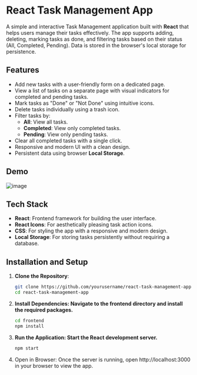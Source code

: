 # React Task Management App

A simple and interactive Task Management application built with **React** that helps users manage their tasks effectively. The app supports adding, deleting, marking tasks as done, and filtering tasks based on their status (All, Completed, Pending). Data is stored in the browser's local storage for persistence.

## Features

- Add new tasks with a user-friendly form on a dedicated page.
- View a list of tasks on a separate page with visual indicators for completed and pending tasks.
- Mark tasks as "Done" or "Not Done" using intuitive icons.
- Delete tasks individually using a trash icon.
- Filter tasks by:
  - **All**: View all tasks.
  - **Completed**: View only completed tasks.
  - **Pending**: View only pending tasks.
- Clear all completed tasks with a single click.
- Responsive and modern UI with a clean design.
- Persistent data using browser **Local Storage**.

## Demo

![image](https://github.com/user-attachments/assets/46261066-71b7-4269-bec9-7b8e7792c139)


## Tech Stack

- **React**: Frontend framework for building the user interface.
- **React Icons**: For aesthetically pleasing task action icons.
- **CSS**: For styling the app with a responsive and modern design.
- **Local Storage**: For storing tasks persistently without requiring a database.

## Installation and Setup

1. **Clone the Repository**:
   ```bash
   git clone https://github.com/yourusername/react-task-management-app.git
   cd react-task-management-app


2. **Install Dependencies: Navigate to the frontend directory and install the required packages.**
   ```bash
   cd frontend
   npm install
   
3. **Run the Application: Start the React development server.**
   ```bash
   npm start
4. Open in Browser: Once the server is running, open http://localhost:3000 in your browser to view the app.

